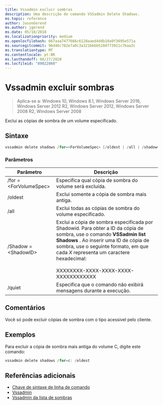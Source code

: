 ```yaml
---
title: Vssadmin excluir sombras
description: Uma descrição do comando VSSadmin Delete Shadows.
ms.topic: reference
author: JasonGerend
ms.author: jgerend
ms.date: 05/18/2018
ms.localizationpriority: medium
ms.openlocfilehash: 667aaa7477666c6128aaed4ddb10a9f3695e571a
ms.sourcegitcommit: 96d46c702e7a9c3a321bbbb5284f73911c7baa3c
ms.translationtype: MT
ms.contentlocale: pt-BR
ms.lasthandoff: 08/27/2020
ms.locfileid: "89022860"
---
```

# <a name="vssadmin-delete-shadows"></a>Vssadmin excluir sombras

> Aplica-se a: Windows 10, Windows 8.1, Windows Server 2016, Windows Server 2012 R2, Windows Server 2012, Windows Server 2008 R2, Windows Server 2008

Exclui as cópias de sombra de um volume especificado.

## <a name="syntax"></a>Sintaxe

```PowerShell
vssadmin delete shadows /for=<ForVolumeSpec> [/oldest | /all | /shadow=<ShadowID>] [/quiet]
```

### <a name="parameters"></a>Parâmetros

|Parâmetro|Descrição|
|---|---|
|/for =\<ForVolumeSpec>|Especifica qual cópia de sombra do volume será excluída.|
|/oldest|Exclui somente a cópia de sombra mais antiga.|
|/all|Exclui todas as cópias de sombra do volume especificado.|
|/Shadow =\<ShadowID>|Exclui a cópia de sombra especificada por Shadowid. Para obter a ID da cópia de sombra, use o comando **VSSadmin list Shadows** . Ao inserir uma ID de cópia de sombra, use o seguinte formato, em que cada *X* representa um caractere hexadecimal:<br><br>XXXXXXXX-XXXX-XXXX-XXXX-XXXXXXXXXXXX|
|/quiet|Especifica que o comando não exibirá mensagens durante a execução.|

## <a name="remarks"></a>Comentários

Você só pode excluir cópias de sombra com o tipo acessível pelo cliente.

## <a name="examples"></a>Exemplos

Para excluir a cópia de sombra mais antiga do volume C, digite este comando:

```PowerShell
vssadmin delete shadows /for=c: /oldest
```

## <a name="additional-references"></a>Referências adicionais

* [Chave de sintaxe de linha de comando](/previous-versions/windows/it-pro/windows-server-2012-r2-and-2012/cc771080(v%3dws.11))
* [Vssadmin](vssadmin.md)
* [Vssadmin da lista de sombras](vssadmin-list-shadows.md)
